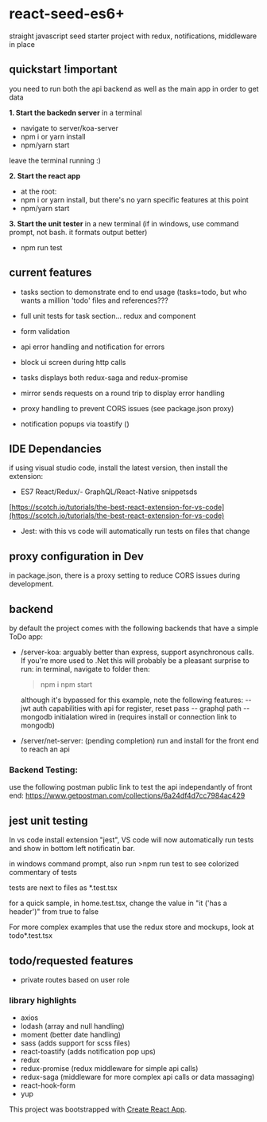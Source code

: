 
# react-seed-es6+ 
straight javascript seed starter project with redux, notifications, middleware in place

## quickstart !important  

you need to run both the api backend as well as the main app in order to get data

**1. Start the backedn server**
in a terminal

- navigate to server/koa-server
- npm i  or yarn install
- npm/yarn start

leave the terminal running :) 

**2. Start the react app**
- at the root:
- npm i   or yarn install, but there's no yarn specific features at this point
- npm/yarn start

**3. Start the unit tester**
in a new terminal (if in windows, use command prompt, not bash. it formats output better)
- npm run test


## current features
- tasks section to demonstrate end to end usage (tasks=todo, but who wants a million 'todo' files and references???
- full unit tests for task section... redux and component
- form validation 

- api error handling and notification for errors

- block ui screen during http calls

- tasks displays both redux-saga and redux-promise

- mirror sends requests on a round trip to display error handling

- proxy handling to prevent CORS issues (see package.json proxy)

- notification popups via toastify ()


## IDE Dependancies
 

if using visual studio code, install the latest version, then install the extension: 
 
- ES7 React/Redux/-  GraphQL/React-Native snippetsds

[https://scotch.io/tutorials/the-best-react-extension-for-vs-code](https://scotch.io/tutorials/the-best-react-extension-for-vs-code)

- Jest: with this vs code will automatically run tests on files that change

 ## proxy configuration in Dev


in package.json, there is a proxy setting to reduce CORS issues during development. 


## backend


by default the project comes with the following backends that have a simple ToDo app:

 
- /server-koa: arguably better than express, support asynchronous calls. If you're more used to .Net this will probably be a pleasant surprise
    to run: in terminal, navigate to folder then:
    > npm i
    > npm start

    although it's bypassed for this example, note the following features:
    -- jwt auth capabilities with api for register, reset pass
    -- graphql path
    -- mongodb initialation wired in (requires install or connection link to mongodb)

- /server/net-server: (pending completion) run and install for the front end to reach an api 

### Backend Testing: 
 use the following postman public link to test the api independantly of front end:
 https://www.getpostman.com/collections/6a24df4d7cc7984ac429
  

## jest unit testing

In vs code install extension "jest", VS code will now automatically run tests and show in bottom left notificatin bar.

in windows command prompt, also run >npm run test to see colorized commentary of tests

tests are next to files as *.test.tsx

for a quick sample, in home.test.tsx, change the value in "it ('has a header')" from true to false

For more complex examples that use the redux store and mockups, look at todo*.test.tsx

## todo/requested features
- private routes based on user role

### library highlights

- axios
- lodash (array and null handling)
- moment (better date handling)
- sass (adds support for scss files)
- react-toastify (adds notification pop ups)
- redux
- redux-promise (redux middleware for simple api calls)
- redux-saga (middleware for more complex api calls or data massaging)
- react-hook-form
- yup 

This project was bootstrapped with [Create React App](https://github.com/facebook/create-react-app).
